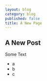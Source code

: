 ```yaml
---
layout: blog
category: blog
published: false
title: A New Page
---
```


## A New Post

Some Text
* a
* b
* c

